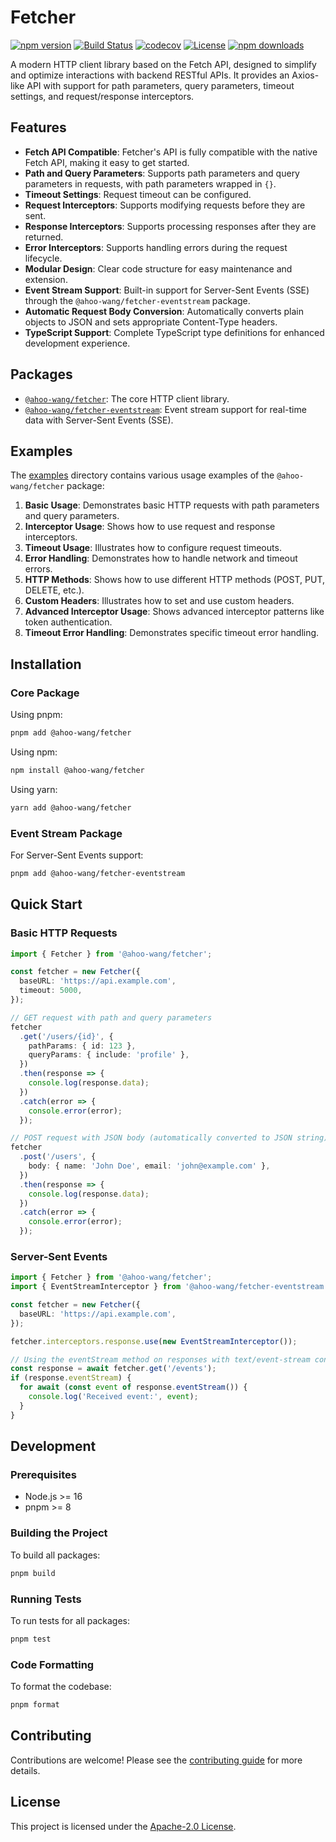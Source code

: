 # Fetcher

[![npm version](https://img.shields.io/npm/v/@ahoo-wang/fetcher.svg)](https://www.npmjs.com/package/@ahoo-wang/fetcher)
[![Build Status](https://github.com/Ahoo-Wang/fetcher/actions/workflows/ci.yml/badge.svg)](https://github.com/Ahoo-Wang/fetcher/actions)
[![codecov](https://codecov.io/gh/Ahoo-Wang/fetcher/graph/badge.svg?token=JGiWZ52CvJ)](https://codecov.io/gh/Ahoo-Wang/fetcher)
[![License](https://img.shields.io/npm/l/@ahoo-wang/fetcher.svg)](https://github.com/Ahoo-Wang/fetcher/blob/main/LICENSE)
[![npm downloads](https://img.shields.io/npm/dm/@ahoo-wang/fetcher.svg)](https://www.npmjs.com/package/@ahoo-wang/fetcher)

A modern HTTP client library based on the Fetch API, designed to simplify and optimize interactions with backend RESTful APIs. It provides an Axios-like API with support for path parameters, query parameters, timeout settings, and request/response interceptors.

## Features

- **Fetch API Compatible**: Fetcher's API is fully compatible with the native Fetch API, making it easy to get started.
- **Path and Query Parameters**: Supports path parameters and query parameters in requests, with path parameters wrapped in `{}`.
- **Timeout Settings**: Request timeout can be configured.
- **Request Interceptors**: Supports modifying requests before they are sent.
- **Response Interceptors**: Supports processing responses after they are returned.
- **Error Interceptors**: Supports handling errors during the request lifecycle.
- **Modular Design**: Clear code structure for easy maintenance and extension.
- **Event Stream Support**: Built-in support for Server-Sent Events (SSE) through the `@ahoo-wang/fetcher-eventstream` package.
- **Automatic Request Body Conversion**: Automatically converts plain objects to JSON and sets appropriate Content-Type headers.
- **TypeScript Support**: Complete TypeScript type definitions for enhanced development experience.

## Packages

- [`@ahoo-wang/fetcher`](packages/fetcher): The core HTTP client library.
- [`@ahoo-wang/fetcher-eventstream`](./packages/eventstream): Event stream support for real-time data with Server-Sent Events (SSE).

## Examples

The [examples](./examples) directory contains various usage examples of the `@ahoo-wang/fetcher` package:

1. **Basic Usage**: Demonstrates basic HTTP requests with path parameters and query parameters.
2. **Interceptor Usage**: Shows how to use request and response interceptors.
3. **Timeout Usage**: Illustrates how to configure request timeouts.
4. **Error Handling**: Demonstrates how to handle network and timeout errors.
5. **HTTP Methods**: Shows how to use different HTTP methods (POST, PUT, DELETE, etc.).
6. **Custom Headers**: Illustrates how to set and use custom headers.
7. **Advanced Interceptor Usage**: Shows advanced interceptor patterns like token authentication.
8. **Timeout Error Handling**: Demonstrates specific timeout error handling.

## Installation

### Core Package

Using pnpm:

```bash
pnpm add @ahoo-wang/fetcher
```

Using npm:

```bash
npm install @ahoo-wang/fetcher
```

Using yarn:

```bash
yarn add @ahoo-wang/fetcher
```

### Event Stream Package

For Server-Sent Events support:

```bash
pnpm add @ahoo-wang/fetcher-eventstream
```

## Quick Start

### Basic HTTP Requests

```typescript
import { Fetcher } from '@ahoo-wang/fetcher';

const fetcher = new Fetcher({
  baseURL: 'https://api.example.com',
  timeout: 5000,
});

// GET request with path and query parameters
fetcher
  .get('/users/{id}', {
    pathParams: { id: 123 },
    queryParams: { include: 'profile' },
  })
  .then(response => {
    console.log(response.data);
  })
  .catch(error => {
    console.error(error);
  });

// POST request with JSON body (automatically converted to JSON string)
fetcher
  .post('/users', {
    body: { name: 'John Doe', email: 'john@example.com' },
  })
  .then(response => {
    console.log(response.data);
  })
  .catch(error => {
    console.error(error);
  });
```

### Server-Sent Events

```typescript
import { Fetcher } from '@ahoo-wang/fetcher';
import { EventStreamInterceptor } from '@ahoo-wang/fetcher-eventstream';

const fetcher = new Fetcher({
  baseURL: 'https://api.example.com',
});

fetcher.interceptors.response.use(new EventStreamInterceptor());

// Using the eventStream method on responses with text/event-stream content type
const response = await fetcher.get('/events');
if (response.eventStream) {
  for await (const event of response.eventStream()) {
    console.log('Received event:', event);
  }
}
```

## Development

### Prerequisites

- Node.js >= 16
- pnpm >= 8

### Building the Project

To build all packages:

```bash
pnpm build
```

### Running Tests

To run tests for all packages:

```bash
pnpm test
```

### Code Formatting

To format the codebase:

```bash
pnpm format
```

## Contributing

Contributions are welcome! Please see the [contributing guide](./CONTRIBUTING.md) for more details.

## License

This project is licensed under the [Apache-2.0 License](./LICENSE).
